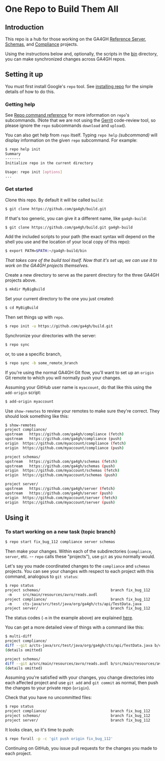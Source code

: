 # One Repo to Build Them All

## Introduction
This repo is a hub for those working on the GA4GH
[Reference Server](https://github.com/ga4gh/server),
[Schemas](https://github.com/ga4gh/schemas), and
[Compliance](https://github.com/ga4gh/compliance) projects.

Using the instructions below and, optionally, the scripts in the
[bin](bin) directory, you can make synchronized changes across GA4GH
repos.

## Setting it up
You must first install Google's `repo` tool.  See
[installing repo](https://source.android.com/source/downloading.html#installing-repo)
for the simple details of how to do this.

### Getting help
See
[Repo command reference](https://source.android.com/source/using-repo.html)
for more information on `repo`'s subcommands.  (Note that we are not
using the [Gerrit](https://android-review.googlesource.com/)
code-review tool, so please ignore the `repo` subcommands  `download` and
`upload`).

You can also get help from `repo` itself.  Typing `repo help`
_(subcommand)_ will display information on the given `repo` 
subcommand.  For example:

```bash
$ repo help init
Summary
-------
Initialize repo in the current directory

Usage: repo init [options]
...
```

### Get started

Clone this repo.  By default it will be called `build`:

```bash
$ git clone https://github.com/ga4gh/build.git
```

If that's too generic, you can give it a different name, like `ga4gh-build`:

```bash
$ git clone https://github.com/ga4gh/build.git ga4gh-build
```

Add the included scripts to your path (the exact syntax will depend on the
shell you use and the location of your local copy of this repo):

```bash
$ export PATH=$PATH:~/ga4gh-build/bin
```

*That takes care of the build tool itself.  Now that it's set up, we
can use it to work on the GA4GH projects themselves.*

Create a new directory to serve as the parent directory for the three GA4GH
projects above.

```bash
$ mkdir MyBigBuild
```

Set your current directory to the one you just created:

```bash
$ cd MyBigBuild
```

Then set things up with `repo`.

```bash
$ repo init -u https://github.com/ga4gh/build.git
```

Synchronize your directories with the server:

```bash
$ repo sync
```

or, to use a specific branch,

```bash
$ repo sync -b some_remote_branch
```

If you're using the normal GA4GH Git flow, you'll want to set up an
`origin` Git remote to which you will normally push your changes.

Assuming your GitHub user name is `myaccount`, do that like this using
the `add-origin` script:

```bash
$ add-origin myaccount
```

Use `show-remotes` to review your remotes to make sure they're
correct.  They should look something like this:

```bash
$ show-remotes
project compliance/
upstream   https://github.com/ga4gh/compliance (fetch)
upstream   https://github.com/ga4gh/compliance (push)
origin  https://github.com/myaccount/compliance (fetch)
origin  https://github.com/myaccount/compliance (push)

project schemas/
upstream   https://github.com/ga4gh/schemas (fetch)
upstream   https://github.com/ga4gh/schemas (push)
origin  https://github.com/myaccount/schemas (fetch)
origin  https://github.com/myaccount/schemas (push)

project server/
upstream   https://github.com/ga4gh/server (fetch)
upstream   https://github.com/ga4gh/server (push)
origin  https://github.com/myaccount/server (fetch)
origin  https://github.com/myaccount/server (push)
```

## Using it

### To start working on a new task (topic branch)

```bash
$ repo start fix_bug_112 compliance server schemas
```

Then make your changes.  Within each of the subdirectories (`compliance`,
`server`, etc. -- `repo` calls these "projects"), use `git` as you normally would.

Let's say you made coordinated changes to the `compliance` and
`schemas` projects.  You can see your changes with respect to each project with this
command, analogous to `git status`:

```bash
$ repo status
project schemas/                                branch fix_bug_112
 -m     src/main/resources/avro/reads.avdl
project compliance/                             branch fix_bug_112
 -m     cts-java/src/test/java/org/ga4gh/cts/api/TestData.java
project server/                                 branch fix_bug_112

```

The status codes (`-m` in the example above) are explained
[here](https://source.android.com/source/using-repo.html#status).

You can get a more detailed view of things with a command like this:

```bash
$ multi-diff
project compliance/
diff --git a/cts-java/src/test/java/org/ga4gh/cts/api/TestData.java b/cts-java/s
(details omitted)

project schemas/
diff --git a/src/main/resources/avro/reads.avdl b/src/main/resources/avro/reads.
(details omitted) 
```

Assuming you're satisfied with your changes, you change directories
into each affected project and use `git add` and
`git commit` as normal, then push the changes to your private repo
(`origin`).

Check that you have no uncommitted files:
```bash
$ repo status
project compliance/                             branch fix_bug_112
project schemas/                                branch fix_bug_112
project server/                                 branch fix_bug_112
```

It looks clean, so it's time to push:

```bash
$ repo forall -p -c 'git push origin fix_bug_112'
```

Continuing on GitHub, you issue pull requests for the changes you made
to each project.
